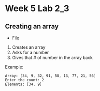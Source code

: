 # Week 5 Lab 2_3
## Creating an array
* [File](2-3.py)
1. Creates an array
2. Asks for a number
3. Gives that # of number in the array back

Example:
```
Array: [34, 9, 32, 91, 58, 13, 77, 21, 56]
Enter the count: 2
Elements: [34, 9]
```

